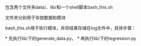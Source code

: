 <p>包含两个文件夹data/、lib/和一个shell脚本bash_this.sh
<p>文件夹分别用于存放数据和模块
<p>bash_this.sh用于执行模块，并将结果存储在log文件中，具体步骤：</p>
* 先执行lib/下的generate_data.py，
* 再执行lib/下的regression.py
